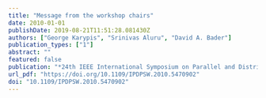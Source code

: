 ```yaml
---
title: "Message from the workshop chairs"
date: 2010-01-01
publishDate: 2019-08-21T11:51:28.081430Z
authors: ["George Karypis", "Srinivas Aluru", "David A. Bader"]
publication_types: ["1"]
abstract: ""
featured: false
publication: "*24th IEEE International Symposium on Parallel and Distributed Processing, IPDPS 2010, Atlanta, Georgia, USA, 19-23 April 2010 - Workshop Proceedings*"
url_pdf: "https://doi.org/10.1109/IPDPSW.2010.5470902"
doi: "10.1109/IPDPSW.2010.5470902"
---
```


